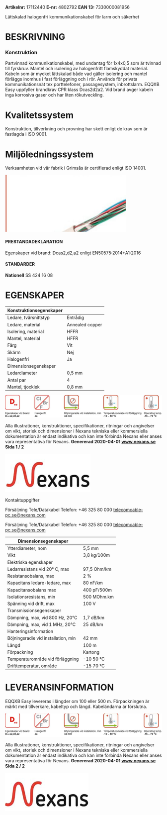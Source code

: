 **Artikelnr:** 17112440 **E-nr:** 4802792 **EAN 13:** 7330000081956

Lättskalad halogenfri kommunikationskabel för larm och säkerhet

# **BESKRIVNING**

### **Konstruktion**

Partvinnad kommunikationskabel, med undantag för 1x4x0,5 som är tvinnad till fyrskruv. Mantel och isolering av halogenfritt flamskyddat material. Kabeln som är mycket lättskalad både vad gäller isolering och mantel förläggs inomhus i fast förläggning och i rör. Används för privata kommunikationsnät tex porttelefoner, passagesystem, inbrottslarm. EQQXB Easy uppfyller brandkrav CPR klass Dcas2d2a2. Vid brand avger kabeln inga korrosiva gaser och har liten rökutveckling.

# **Kvalitetssystem**

Konstruktion, tillverkning och provning har skett enligt de krav som är fastlagda i ISO 9001.

# **Miljöledningssystem**

Verksamheten vid vår fabrik i Grimsås är certifierad enligt ISO 14001.

![](_page_0_Picture_10.jpeg)

#### **PRESTANDADEKLARATION**

Egenskaper vid brand: Dcas2,d2,a2 enligt EN50575:2014+A1:2016

#### **STANDARDER**

**Nationell** SS 424 16 08

# **EGENSKAPER**

| Konstruktionsegenskaper |                 |
|-------------------------|-----------------|
| Ledare, tvärsnittstyp   | Entrådig        |
| Ledare, material        | Annealed copper |
| Isolering, material     | HFFR            |
| Mantel, material        | HFFR            |
| Färg                    | Vit             |
| Skärm                   | Nej             |
| Halogenfri              | Ja              |
| Dimensionsegenskaper    |                 |
| Ledardiameter           | 0,5 mm          |
| Antal par               | 4               |
| Mantel, tjocklek        | 0,8 mm          |

![](_page_0_Picture_17.jpeg)

Alla illustrationer, konstruktioner, specifikationer, ritningar och angivelser om vikt, storlek och dimensioner i Nexans tekniska eller kommersiella dokumentation är endast indikativa och kan inte förbinda Nexans eller anses vara representativa för Nexans. **Genererad 2020-04-01 www.nexans.se Sida 1 / 2**

![](_page_0_Picture_19.jpeg)

Kontaktuppgifter

Försäljning Tele/Datakabel Telefon: +46 325 80 000 telecomcable-pc.se@nexans.com

Försäljning Tele/Datakabel Telefon: +46 325 80 000 telecomcable-pc.se@nexans.com

| Dimensionsegenskaper                |             |
|-------------------------------------|-------------|
| Ytterdiameter, nom                  | 5,5 mm      |
| Vikt                                | 3,8 kg/100m |
| Elektriska egenskaper               |             |
| Ledarresistans vid 20° C, max       | 97,5 Ohm/km |
| Resistansobalans, max               | 2 %         |
| Kapacitans ledare-ledare, max       | 80 nF/km    |
| Kapacitansobalans max               | 400 pF/500m |
| Isolationsresistans, min            | 500 MOhm.km |
| Spänning vid drift, max             | 100 V       |
| Transmissionsegenskaper             |             |
| Dämpning, max, vid 800 Hz, 20°C     | 1,7 dB/km   |
| Dämpning, max, vid 1 MHz, 20°C      | 25 dB/km    |
| Hanteringsinformation               |             |
| Böjningsradie vid installation, min | 42 mm       |
| Längd                               | 100 m       |
| Förpackning                         | Kartong     |
| Temperaturområde vid förläggning    | -10  50 °C  |
| Drifttemperatur, område             | -15  70 °C  |

# **LEVERANSINFORMATION**

EQQXB Easy levereras i längder om 100 eller 500 m. Förpackningen är märkt med tillverkare, kabeltyp och längd. Kabeländarna är förslutna.

![](_page_1_Figure_6.jpeg)

Alla illustrationer, konstruktioner, specifikationer, ritningar och angivelser om vikt, storlek och dimensioner i Nexans tekniska eller kommersiella dokumentation är endast indikativa och kan inte förbinda Nexans eller anses vara representativa för Nexans. **Genererad 2020-04-01 www.nexans.se Sida 2 / 2**

![](_page_1_Picture_8.jpeg)